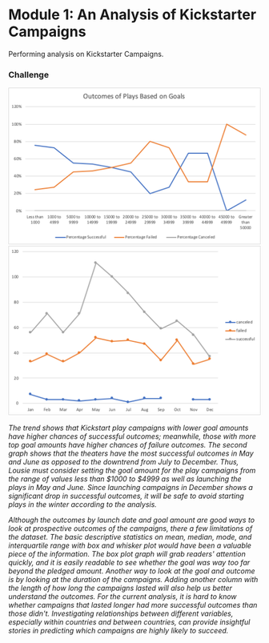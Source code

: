 # Module 1: An Analysis of Kickstarter Campaigns
Performing analysis on Kickstarter Campaigns.

### Challenge
![](Images/Outcome_of_Plays_Based_on_Goals.png)
![Outcomes of Theaters Based on Launch Date](Images/Outcomes_Based_on_Launch_Date.png)


*The trend shows that Kickstart play campaigns with lower goal amounts have higher chances of successful outcomes; meanwhile, those with more top goal amounts have higher chances of failure outcomes. The second graph shows that the theaters have the most successful outcomes in May and June as opposed to the downtrend from July to December. Thus, Lousie must consider setting the goal amount for the play campaigns from the range of values less than $1000 to $4999 as well as launching the plays in May and June. Since launching campaigns in December shows a significant drop in successful outcomes, it will be safe to avoid starting plays in the winter according to the analysis.* 

*Although the outcomes by launch date and goal amount are good ways to look at prospective outcomes of the campaigns, there a few limitations of the dataset. The basic descriptive statistics on mean, median, mode, and interquartile range with box and whisker plot would have been a valuable piece of the information. The box plot graph will grab readers' attention quickly, and it is easily readable to see whether the goal was way too far beyond the pledged amount. Another way to look at the goal and outcome is by looking at the duration of the campaigns. Adding another column with the length of how long the campaigns lasted will also help us better understand the outcomes. For the current analysis, it is hard to know whether campaigns that lasted longer had more successful outcomes than those didn't. Investigating relationships between different variables, especially within countries and between countries, can provide insightful stories in predicting which campaigns are highly likely to succeed.*
